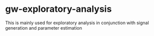 # gw-exploratory-analysis
This is mainly used for exploratory analysis in conjunction with signal generation and parameter estimation
